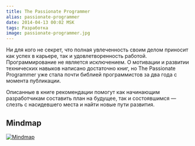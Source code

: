 ```yaml
---
title: The Passionate Programmer
alias: passionate-programmer
date: 2014-04-13 00:02 MSK
tags: Разработка
image: passionate-programmer.jpg
---
```


Ни для кого не секрет, что полная увлеченность своим делом приносит как успех в карьере, так и удовлетворенность работой. Программирование не является исключением.
О мотивации и развитии технических навыков написано достаточно книг, но The Passionate Programmer уже стала почти библией программистов за два года с момента публикации.

Описанные в книге рекомендации помогут как начинающим разработчикам составить план на будущее, так и состоявшимся — слезть с насидевшего места и найти новые пути развития.



## Mindmap

<a href="/images/mindmaps/the-passionate-programmer.jpg" rel="lightbox">![Mindmap](/images/mindmaps/the-passionate-programmer.jpg)</a>

